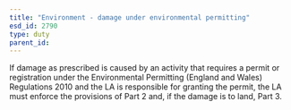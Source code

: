 ```yaml
---
title: "Environment - damage under environmental permitting"
esd_id: 2790
type: duty
parent_id:  
---
```


If damage as prescribed is caused by an activity that requires a permit or registration under the Environmental Permitting (England and Wales) Regulations 2010 and the LA is responsible for granting the permit, the LA must enforce the provisions of Part 2 and, if the damage is to land, Part 3.

